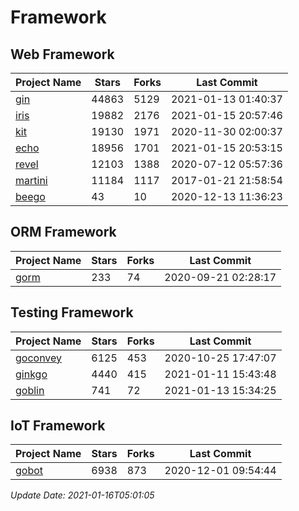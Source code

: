 # Framework

## Web Framework
| Project Name | Stars | Forks | Last Commit |
| ------------ | ----- | ----- | ----------- |
| [gin](https://github.com/gin-gonic/gin) | 44863 | 5129 | 2021-01-13 01:40:37 |
| [iris](https://github.com/kataras/iris) | 19882 | 2176 | 2021-01-15 20:57:46 |
| [kit](https://github.com/go-kit/kit) | 19130 | 1971 | 2020-11-30 02:00:37 |
| [echo](https://github.com/labstack/echo) | 18956 | 1701 | 2021-01-15 20:53:15 |
| [revel](https://github.com/revel/revel) | 12103 | 1388 | 2020-07-12 05:57:36 |
| [martini](https://github.com/go-martini/martini) | 11184 | 1117 | 2017-01-21 21:58:54 |
| [beego](https://github.com/astaxie/beego) | 43 | 10 | 2020-12-13 11:36:23 |

## ORM Framework
| Project Name | Stars | Forks | Last Commit |
| ------------ | ----- | ----- | ----------- |
| [gorm](https://github.com/jinzhu/gorm) | 233 | 74 | 2020-09-21 02:28:17 |

## Testing Framework
| Project Name | Stars | Forks | Last Commit |
| ------------ | ----- | ----- | ----------- |
| [goconvey](https://github.com/smartystreets/goconvey) | 6125 | 453 | 2020-10-25 17:47:07 |
| [ginkgo](https://github.com/onsi/ginkgo) | 4440 | 415 | 2021-01-11 15:43:48 |
| [goblin](https://github.com/franela/goblin) | 741 | 72 | 2021-01-13 15:34:25 |

## IoT Framework
| Project Name | Stars | Forks | Last Commit |
| ------------ | ----- | ----- | ----------- |
| [gobot](https://github.com/hybridgroup/gobot) | 6938 | 873 | 2020-12-01 09:54:44 |

*Update Date: 2021-01-16T05:01:05*